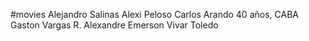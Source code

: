 #movies 
Alejandro Salinas
Alexi Peloso
Carlos Arando 40 años, CABA
Gaston Vargas
R. Alexandre Emerson Vivar Toledo